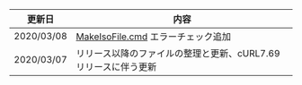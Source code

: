 |   更新日   | 内容                                                            |  
|:----------:| --------------------------------------------------------------- |  
| 2020/03/08 | [MakeIsoFile.cmd](https://github.com/office-itou/Windows/blob/master/Make_ISO_files/source/MakeIsoFile.cmd) エラーチェック追加                              |  
| 2020/03/07 | リリース以降のファイルの整理と更新、cURL7.69リリースに伴う更新  |  
